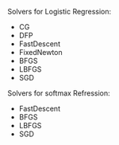 Solvers for Logistic Regression:
* CG
* DFP
* FastDescent
* FixedNewton
* BFGS
* LBFGS
* SGD

Solvers for softmax Refression:
* FastDescent
* BFGS
* LBFGS
* SGD
